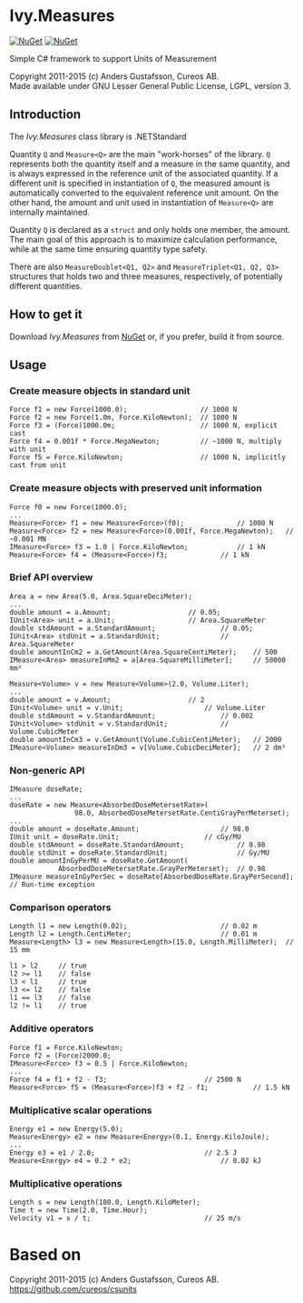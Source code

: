 # Ivy.Measures
[![NuGet](https://img.shields.io/nuget/v/Ivy.Measures.svg)](https://www.nuget.org/packages/Ivy.Measures/)
[![NuGet](https://img.shields.io/nuget/dt/Ivy.Measures.svg)](https://www.nuget.org/packages/Ivy.Measures/)

Simple C# framework to support Units of Measurement

Copyright 2011-2015 (c) Anders Gustafsson, Cureos AB.  
Made available under GNU Lesser General Public License, LGPL, version 3.


## Introduction

The *Ivy.Measures* class library is .NETStandard

Quantity `Q` and `Measure<Q>` are the main "work-horses" of the library. `Q` represents both the quantity itself and a measure in the same quantity, and is always expressed in the reference unit of the associated quantity. If a different unit is specified in instantiation of `Q`, the measured amount is automatically converted to the equivalent reference unit amount. On the other hand, the amount and unit used in instantiation of `Measure<Q>` are internally maintained.

Quantity `Q` is declared as a `struct` and only holds one member, the amount. The main goal of this approach is to maximize calculation performance, while at the same time ensuring quantity type safety.

There are also `MeasureDoublet<Q1, Q2>` and `MeasureTriplet<Q1, Q2, Q3>` structures that holds two and three measures, respectively, of potentially different quantities.

## How to get it

Download *Ivy.Measures* from [NuGet](https://www.nuget.org/packages/Ivy.Measures/) or, if you prefer, build it from source.

## Usage

### Create measure objects in standard unit

    Force f1 = new Force(1000.0);                  // 1000 N
    Force f2 = new Force(1.0m, Force.KiloNewton);  // 1000 N
    Force f3 = (Force)1000.0m;                     // 1000 N, explicit cast
    Force f4 = 0.001f * Force.MegaNewton;          // ~1000 N, multiply with unit
    Force f5 = Force.KiloNewton;                   // 1000 N, implicitly cast from unit

### Create measure objects with preserved unit information

    Force f0 = new Force(1000.0);
	...
    Measure<Force> f1 = new Measure<Force>(f0);				// 1000 N
    Measure<Force> f2 = new Measure<Force>(0.001f, Force.MegaNewton);	// ~0.001 MN
    IMeasure<Force> f3 = 1.0 | Force.KiloNewton;			// 1 kN
    Measure<Force> f4 = (Measure<Force>)f3;				// 1 kN

### Brief API overview

	Area a = new Area(5.0, Area.SquareDeciMeter);
	...
	double amount = a.Amount;					// 0.05;
	IUnit<Area> unit = a.Unit;					// Area.SquareMeter
	double stdAmount = a.StandardAmount;				// 0.05;
	IUnit<Area> stdUnit = a.StandardUnit;				// Area.SquareMeter
	double amountInCm2 = a.GetAmount(Area.SquareCentiMeter);	// 500
	IMeasure<Area> measureInMm2 = a[Area.SquareMilliMeter];		// 50000 mm²
	
	Measure<Volume> v = new Measure<Volume>(2.0, Volume.Liter);
	...
	double amount = v.Amount;					// 2
	IUnit<Volume> unit = v.Unit;					// Volume.Liter
	double stdAmount = v.StandardAmount;				// 0.002
	IUnit<Volume> stdUnit = v.StandardUnit;				// Volume.CubicMeter
	double amountInCm3 = v.GetAmount(Volume.CubicCentiMeter);	// 2000
	IMeasure<Volume> measureInDm3 = v[Volume.CubicDeciMeter];	// 2 dm³

### Non-generic API

	IMeasure doseRate;
	...
	doseRate = new Measure<AbsorbedDoseMetersetRate>(
					98.0, AbsorbedDoseMetersetRate.CentiGrayPerMeterset);
	...
	double amount = doseRate.Amount;					// 98.0
	IUnit unit = doseRate.Unit;						// cGy/MU
	double stdAmount = doseRate.StandardAmount;				// 0.98
	double stdUnit = doseRate.StandardUnit;					// Gy/MU
	double amountInGyPerMU = doseRate.GetAmount(
				AbsorbedDoseMetersetRate.GrayPerMeterset);	// 0.98
	IMeasure measureInGyPerSec = doseRate[AbsorbedDoseRate.GrayPerSecond];	// Run-time exception
					
### Comparison operators

	Length l1 = new Length(0.02);						// 0.02 m
	Length l2 = Length.CentiMeter;						// 0.01 m
	Measure<Length> l3 = new Measure<Length>(15.0, Length.MilliMeter);	// 15 mm

	l1 > l2		// true
	l2 >= l1	// false
	l3 < l1		// true
	l3 <= l2	// false
	l1 == l3	// false
	l2 != l1	// true

### Additive operators

	Force f1 = Force.KiloNewton;
	Force f2 = (Force)2000.0;
	IMeasure<Force> f3 = 0.5 | Force.KiloNewton;
	...
	Force f4 = f1 + f2 - f3;						// 2500 N
	Measure<Force> f5 = (Measure<Force>)f3 + f2 - f1;			// 1.5 kN

### Multiplicative scalar operations

	Energy e1 = new Energy(5.0);
	Measure<Energy> e2 = new Measure<Energy>(0.1, Energy.KiloJoule);
	...
	Energy e3 = e1 / 2.0;							// 2.5 J
	Measure<Energy> e4 = 0.2 * e2;						// 0.02 kJ

### Multiplicative operations

	Length s = new Length(180.0, Length.KiloMeter);
	Time t = new Time(2.0, Time.Hour);
	Velocity v1 = s / t;							// 25 m/s


# Based on		
Copyright 2011-2015 (c) Anders Gustafsson, Cureos AB.  		
https://github.com/cureos/csunits		
